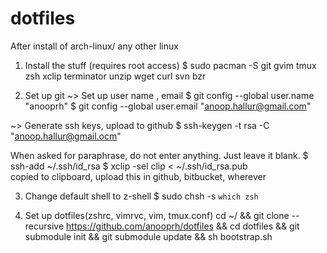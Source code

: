 dotfiles
========

After install of arch-linux/ any other linux

1. Install the stuff (requires root access)
$ sudo pacman -S git gvim tmux zsh xclip terminator unzip wget curl svn bzr    

2. Set up git
~> Set up user name , email
$ git config --global user.name "anooprh"
$ git config --global user.email "anoop.hallur@gmail.com"
	
~> Generate ssh keys, upload to github
$ ssh-keygen -t rsa -C "anoop.hallur@gmail.ocm"
	
When asked for paraphrase, do not enter anything. Just leave it blank.
$ ssh-add ~/.ssh/id_rsa
$ xclip -sel clip < ~/.ssh/id_rsa.pub  
        	copied to clipboard,  upload this in github, bitbucket, wherever

3. Change default shell to z-shell
$ sudo chsh -s `which zsh`

4. Set up dotfiles(zshrc, vimrvc, vim, tmux.conf)
cd ~/ && git clone --recursive https://github.com/anooprh/dotfiles && cd dotfiles &&  git submodule init && git submodule update && sh bootstrap.sh

